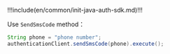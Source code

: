 !!!include(en/common/init-java-auth-sdk.md)!!!

Use `SendSmsCode` method：

```java
String phone = "phone number";
authenticationClient.sendSmsCode(phone).execute();
```